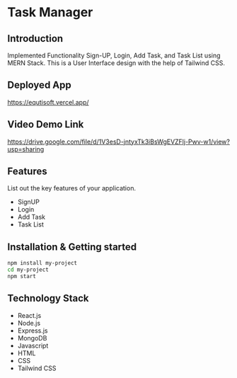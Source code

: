 # Task Manager

## Introduction
Implemented Functionality Sign-UP, Login, Add Task, and Task List using MERN Stack. This is a User Interface design with the help of Tailwind CSS.

## Deployed App
https://equtisoft.vercel.app/

## Video Demo Link
https://drive.google.com/file/d/1V3esD-jntyxTk3iBsWgEVZFlj-Pwv-w1/view?usp=sharing

## Features
List out the key features of your application.
- SignUP
- Login
- Add Task
- Task List

## Installation & Getting started

```bash
npm install my-project
cd my-project
npm start
```


## Technology Stack
- React.js
- Node.js
- Express.js
- MongoDB
- Javascript
- HTML
- CSS
- Tailwind CSS
